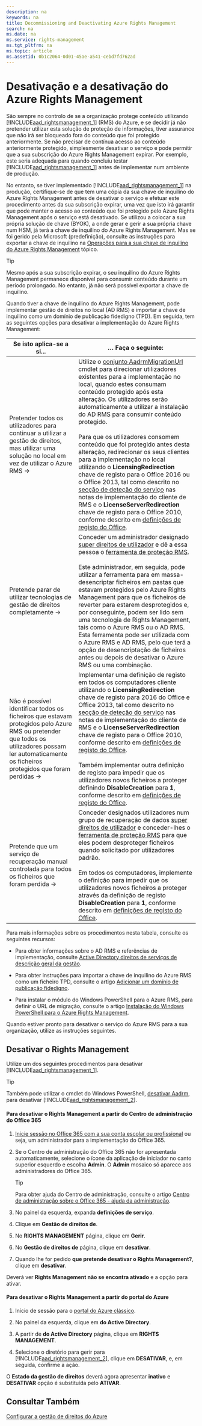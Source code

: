 ```yaml
---
description: na
keywords: na
title: Decommissioning and Deactivating Azure Rights Management
search: na
ms.date: na
ms.service: rights-management
ms.tgt_pltfrm: na
ms.topic: article
ms.assetid: 0b1c2064-0d01-45ae-a541-cebd7fd762ad
---
```

# Desativa&#231;&#227;o e a desativa&#231;&#227;o do Azure Rights Management
São sempre no controlo de se a organização protege conteúdo utilizando [!INCLUDE[aad_rightsmanagement_1](../Token/aad_rightsmanagement_1_md.md)] (RMS) do Azure, e se decidir já não pretender utilizar esta solução de proteção de informações, tiver assurance que não irá ser bloqueado fora do conteúdo que foi protegido anteriormente. Se não precisar de contínua acesso ao conteúdo anteriormente protegido, simplesmente desativar o serviço e pode permitir que a sua subscrição do Azure Rights Management expirar. Por exemplo, este seria adequada para quando concluiu testar [!INCLUDE[aad_rightsmanagement_1](../Token/aad_rightsmanagement_1_md.md)] antes de implementar num ambiente de produção.

No entanto, se tiver implementado [!INCLUDE[aad_rightsmanagement_1](../Token/aad_rightsmanagement_1_md.md)] na produção, certifique-se de que tem uma cópia da sua chave de inquilino do Azure Rights Management antes de desativar o serviço e efetuar este procedimento antes da sua subscrição expirar, uma vez que isto irá garantir que pode manter o acesso ao conteúdo que foi protegido pelo Azure Rights Management após o serviço está desativado. Se utilizou a colocar a sua própria solução de chave (BYOK), a onde gerar e gerir a sua própria chave num HSM, já terá a chave de inquilino do Azure Rights Management. Mas se foi gerido pela Microsoft (predefinição), consulte as instruções para exportar a chave de inquilino na [Operações para a sua chave de inquilino do Azure Rights Management](../Topic/Operations_for_Your_Azure_Rights_Management_Tenant_Key.md) tópico.

> [!TIP]
> Mesmo após a sua subscrição expirar, o seu inquilino do Azure Rights Management permanece disponível para consumir conteúdo durante um período prolongado. No entanto, já não será possível exportar a chave de inquilino.

Quando tiver a chave de inquilino do Azure Rights Management, pode implementar gestão de direitos no local (AD RMS) e importar a chave de inquilino como um domínio de publicação fidedigno (TPD). Em seguida, tem as seguintes opções para desativar a implementação do Azure Rights Management:

|Se isto aplica-se a si...|… Faça o seguinte:|
|-----------------------------|----------------------|
|Pretender todos os utilizadores para continuar a utilizar a gestão de direitos, mas utilizar uma solução no local em vez de utilizar o Azure RMS →|Utilize o [conjunto AadrmMigrationUrl](https://msdn.microsoft.com/library/azure/dn629429.aspx) cmdlet para direcionar utilizadores existentes para a implementação no local, quando estes consumam conteúdo protegido após esta alteração. Os utilizadores serão automaticamente a utilizar a instalação do AD RMS para consumir conteúdo protegido.<br /><br />Para que os utilizadores consomem conteúdo que foi protegido antes desta alteração, redirecionar os seus clientes para a implementação no local utilizando o **LicensingRedirection** chave de registo para o Office 2016 ou o Office 2013, tal como descrito no [secção de deteção do serviço](https://technet.microsoft.com/library/jj159267%28v=ws.10%29.aspx) nas notas de implementação do cliente de RMS e o **LicenseServerRedirection** chave de registo para o Office 2010, conforme descrito em [definições de registo do Office](https://technet.microsoft.com/library/dd772637%28v=ws.10%29.aspx).|
|Pretende parar de utilizar tecnologias de gestão de direitos completamente →|Conceder um administrador designado [super direitos de utilizador](https://technet.microsoft.com/library/mt147272.aspx) e dê a essa pessoa o [ferramenta de proteção RMS](http://www.microsoft.com/en-us/download/details.aspx?id=47256).<br /><br />Este administrador, em seguida, pode utilizar a ferramenta para em massa-desencriptar ficheiros em pastas que estavam protegidos pelo Azure Rights Management para que os ficheiros de reverter para estarem desprotegidos e, por conseguinte, podem ser lido sem uma tecnologia de Rights Management, tais como o Azure RMS ou o AD RMS. Esta ferramenta pode ser utilizada com o Azure RMS e AD RMS, pelo que terá a opção de desencriptação de ficheiros antes ou depois de desativar o Azure RMS ou uma combinação.|
|Não é possível identificar todos os ficheiros que estavam protegidos pelo Azure RMS ou pretender que todos os utilizadores possam ler automaticamente os ficheiros protegidos que foram perdidas →|Implementar uma definição de registo em todos os computadores cliente utilizando o **LicensingRedirection** chave de registo para 2016 do Office e Office 2013, tal como descrito no [secção de deteção do serviço](https://technet.microsoft.com/library/jj159267%28v=ws.10%29.aspx) nas notas de implementação do cliente de RMS e o **LicenseServerRedirection** chave de registo para o Office 2010, conforme descrito em [definições de registo do Office](https://technet.microsoft.com/library/dd772637%28v=ws.10%29.aspx).<br /><br />Também implementar outra definição de registo para impedir que os utilizadores novos ficheiros a proteger definindo **DisableCreation** para **1**, conforme descrito em [definições de registo do Office](https://technet.microsoft.com/library/dd772637%28v=ws.10%29.aspx).|
|Pretende que um serviço de recuperação manual controlada para todos os ficheiros que foram perdida →|Conceder designados utilizadores num grupo de recuperação de dados [super direitos de utilizador](https://technet.microsoft.com/library/mt147272.aspx) e conceder-lhes o [ferramenta de proteção RMS](http://www.microsoft.com/en-us/download/details.aspx?id=47256) para que eles podem desproteger ficheiros quando solicitado por utilizadores padrão.<br /><br />Em todos os computadores, implemente o definição para impedir que os utilizadores novos ficheiros a proteger através da definição de registo **DisableCreation** para **1**, conforme descrito em [definições de registo do Office](https://technet.microsoft.com/library/dd772637%28v=ws.10%29.aspx).|
Para mais informações sobre os procedimentos nesta tabela, consulte os seguintes recursos:

-   Para obter informações sobre o AD RMS e referências de implementação, consulte [Active Directory direitos de serviços de descrição geral da gestão](https://technet.microsoft.com/library/hh831364.aspx).

-   Para obter instruções para importar a chave de inquilino do Azure RMS como um ficheiro TPD, consulte o artigo [Adicionar um domínio de publicação fidedigno](https://technet.microsoft.com/library/cc771460.aspx).

-   Para instalar o módulo do Windows PowerShell para o Azure RMS, para definir o URL de migração, consulte o artigo [Instalação do Windows PowerShell para o Azure Rights Management](../Topic/Installing_Windows_PowerShell_for_Azure_Rights_Management.md).

Quando estiver pronto para desativar o serviço do Azure RMS para a sua organização, utilize as instruções seguintes.

## Desativar o Rights Management
Utilize um dos seguintes procedimentos para desativar [!INCLUDE[aad_rightsmanagement_1](../Token/aad_rightsmanagement_1_md.md)].

> [!TIP]
> Também pode utilizar o cmdlet do Windows PowerShell, [desativar Aadrm](http://msdn.microsoft.com/library/windowsazure/dn629422.aspx), para desativar [!INCLUDE[aad_rightsmanagement_2](../Token/aad_rightsmanagement_2_md.md)].

#### Para desativar o Rights Management a partir do Centro de administração do Office 365

1.  [Inicie sessão no Office 365 com a sua conta escolar ou profissional](https://portal.office.com/) ou seja, um administrador para a implementação do Office 365.

2.  Se o Centro de administração do Office 365 não for apresentada automaticamente, selecione o ícone da aplicação de iniciador no canto superior esquerdo e escolha **Admin**. O **Admin** mosaico só aparece aos administradores do Office 365.

    > [!TIP]
    > Para obter ajuda do Centro de administração, consulte o artigo [Centro de administração sobre o Office 365 - ajuda da administração](https://support.office.com/article/About-the-Office-365-admin-center-Admin-Help-58537702-d421-4d02-8141-e128e3703547).

3.  No painel da esquerda, expanda **definições de serviço**.

4.  Clique em **Gestão de direitos de**.

5.  No **RIGHTS MANAGEMENT** página, clique em **Gerir**.

6.  No **Gestão de direitos de** página, clique em **desativar**.

7.  Quando lhe for pedido **que pretende desativar o Rights Management?**, clique em **desativar**.

Deverá ver **Rights Management não se encontra ativado** e a opção para ativar.

#### Para desativar o Rights Management a partir do portal do Azure

1.  Início de sessão para o [portal do Azure clássico](http://go.microsoft.com/fwlink/p/?LinkID=275081).

2.  No painel da esquerda, clique em **do Active Directory**.

3.  A partir de **do Active Directory** página, clique em **RIGHTS MANAGEMENT**.

4.  Selecione o diretório para gerir para [!INCLUDE[aad_rightsmanagement_2](../Token/aad_rightsmanagement_2_md.md)], clique em **DESATIVAR**, e, em seguida, confirme a ação.

O **Estado da gestão de direitos** deverá agora apresentar **inativo** e **DESATIVAR** opção é substituída pelo **ATIVAR**.

## Consultar Também
[Configurar a gestão de direitos do Azure](../Topic/Configuring_Azure_Rights_Management.md)

